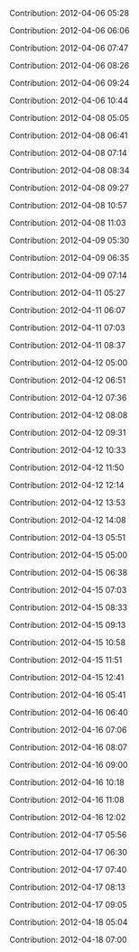 Contribution: 2012-04-06 05:28

Contribution: 2012-04-06 06:06

Contribution: 2012-04-06 07:47

Contribution: 2012-04-06 08:26

Contribution: 2012-04-06 09:24

Contribution: 2012-04-06 10:44

Contribution: 2012-04-08 05:05

Contribution: 2012-04-08 06:41

Contribution: 2012-04-08 07:14

Contribution: 2012-04-08 08:34

Contribution: 2012-04-08 09:27

Contribution: 2012-04-08 10:57

Contribution: 2012-04-08 11:03

Contribution: 2012-04-09 05:30

Contribution: 2012-04-09 06:35

Contribution: 2012-04-09 07:14

Contribution: 2012-04-11 05:27

Contribution: 2012-04-11 06:07

Contribution: 2012-04-11 07:03

Contribution: 2012-04-11 08:37

Contribution: 2012-04-12 05:00

Contribution: 2012-04-12 06:51

Contribution: 2012-04-12 07:36

Contribution: 2012-04-12 08:08

Contribution: 2012-04-12 09:31

Contribution: 2012-04-12 10:33

Contribution: 2012-04-12 11:50

Contribution: 2012-04-12 12:14

Contribution: 2012-04-12 13:53

Contribution: 2012-04-12 14:08

Contribution: 2012-04-13 05:51

Contribution: 2012-04-15 05:00

Contribution: 2012-04-15 06:38

Contribution: 2012-04-15 07:03

Contribution: 2012-04-15 08:33

Contribution: 2012-04-15 09:13

Contribution: 2012-04-15 10:58

Contribution: 2012-04-15 11:51

Contribution: 2012-04-15 12:41

Contribution: 2012-04-16 05:41

Contribution: 2012-04-16 06:40

Contribution: 2012-04-16 07:06

Contribution: 2012-04-16 08:07

Contribution: 2012-04-16 09:00

Contribution: 2012-04-16 10:18

Contribution: 2012-04-16 11:08

Contribution: 2012-04-16 12:02

Contribution: 2012-04-17 05:56

Contribution: 2012-04-17 06:30

Contribution: 2012-04-17 07:40

Contribution: 2012-04-17 08:13

Contribution: 2012-04-17 09:05

Contribution: 2012-04-18 05:04

Contribution: 2012-04-18 07:00

